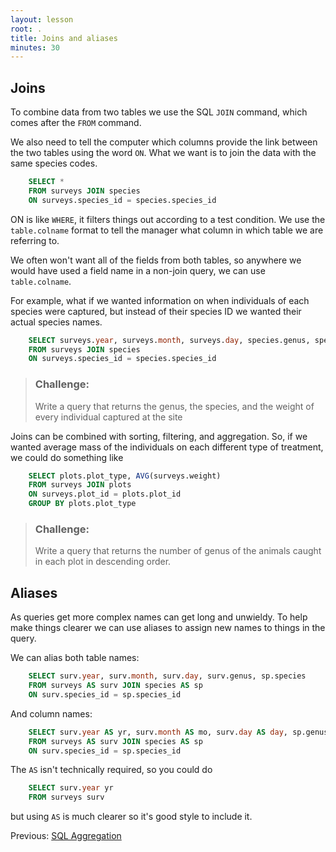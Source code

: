 ```yaml
---
layout: lesson
root: .
title: Joins and aliases
minutes: 30
---
```



Joins
-----

To combine data from two tables we use the SQL `JOIN` command, which comes after
the `FROM` command.

We also need to tell the computer which columns provide the link between the two
tables using the word `ON`.  What we want is to join the data with the same
species codes.
```sql
    SELECT *
    FROM surveys JOIN species
    ON surveys.species_id = species.species_id
```
ON is like `WHERE`, it filters things out according to a test condition.  We use
the `table.colname` format to tell the manager what column in which table we are
referring to.

We often won't want all of the fields from both tables, so anywhere we would
have used a field name in a non-join query, we can use `table.colname`.

For example, what if we wanted information on when individuals of each
species were captured, but instead of their species ID we wanted their
actual species names.
```sql
    SELECT surveys.year, surveys.month, surveys.day, species.genus, species.species
    FROM surveys JOIN species
    ON surveys.species_id = species.species_id
```
> ### Challenge:
>
> Write a query that returns the genus, the species, and the weight
> of every individual captured at the site

Joins can be combined with sorting, filtering, and aggregation.  So, if we
wanted average mass of the individuals on each different type of treatment, we
could do something like
```sql
    SELECT plots.plot_type, AVG(surveys.weight)
    FROM surveys JOIN plots
    ON surveys.plot_id = plots.plot_id
    GROUP BY plots.plot_type
```
> ### Challenge:
>
> Write a query that returns the number of genus of the animals caught in each plot in descending order.



Aliases
-------

As queries get more complex names can get long and unwieldy. To help make things
clearer we can use aliases to assign new names to things in the query.

We can alias both table names:
```sql
    SELECT surv.year, surv.month, surv.day, surv.genus, sp.species
    FROM surveys AS surv JOIN species AS sp
    ON surv.species_id = sp.species_id
```
And column names:
```sql
    SELECT surv.year AS yr, surv.month AS mo, surv.day AS day, sp.genus AS gen, sp.species AS sp
    FROM surveys AS surv JOIN species AS sp
    ON surv.species_id = sp.species_id
```
The `AS` isn't technically required, so you could do
```sql
    SELECT surv.year yr
    FROM surveys surv
```
but using `AS` is much clearer so it's good style to include it.

Previous: [SQL Aggregation](02-sql-aggregation.html) 

